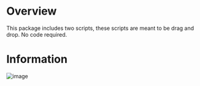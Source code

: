 # Overview

This package includes two scripts, these scripts are meant to be drag and drop. No code required.

# Information 


![image](https://user-images.githubusercontent.com/107372313/187555290-92aa55dd-9587-4d7f-b280-c1fbab788c24.png)
